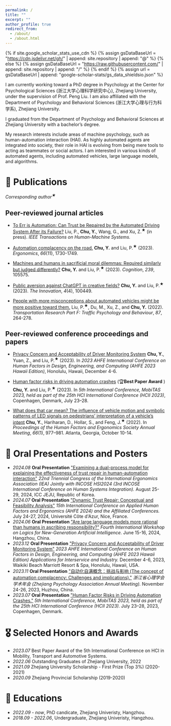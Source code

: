 ```yaml
---
permalink: /
title: ""
excerpt: ""
author_profile: true
redirect_from: 
  - /about/
  - /about.html
---
```


{% if site.google_scholar_stats_use_cdn %}
{% assign gsDataBaseUrl = "https://cdn.jsdelivr.net/gh/" | append: site.repository | append: "@" %}
{% else %}
{% assign gsDataBaseUrl = "https://raw.githubusercontent.com/" | append: site.repository | append: "/" %}
{% endif %}
{% assign url = gsDataBaseUrl | append: "google-scholar-stats/gs_data_shieldsio.json" %}

<span class='anchor' id='about-me'></span>

I am currently working toward a PhD degree in Psychology at the Center for Psychological Sciences (浙江大学心理科学研究中心), Zhejiang University, under the supervision of Prof. Peng Liu. I am also affiliated with the Department of Psychology and Behavioral Sciences (浙江大学心理与行为科学系), Zhejiang University.

I graduated from the Department of Psychology and Behavioral Sciences at Zhejiang University with a bachelor’s degree. 

My research interests include areas of machine psychology, such as human-automation interaction (HAI). As highly automated agents are integrated into society, their role in HAI is evolving from being mere tools to acting as teammates or social actors. I am interested in various kinds of automated agents, including automated vehicles, large language models, and algorithms.


# 📝 Publications
*Corresponding author<sup>★</sup>*
## Peer-reviewed journal articles
- [To Err is Automation: Can Trust be Repaired by the Automated Driving System After its Failure?](https://doi.org/10.1109/THMS.2024.3434680)
Liu, P., **Chu, Y.**, Wang, G., and Xu, Z.<sup>★</sup> (in press). *IEEE Transactions on Human-Machine Systems.*

- [Automation complacency on the road.](https://doi.org/10.1080/00140139.2023.2210793)
**Chu, Y.** and Liu, P.<sup>★</sup> (2023). *Ergonomics*, *66*(11), 1730-1749.

- [Machines and humans in sacrificial moral dilemmas: Required similarly but judged differently?](https://doi.org/10.1016/j.cognition.2023.105575)
**Chu, Y.** and Liu, P.<sup>★</sup> (2023). *Cognition*, *239*, 105575.

- [Public aversion against ChatGPT in creative fields?](https://doi.org/10.1016/j.xinn.2023.100449)
**Chu, Y.** and Liu, P.<sup>★</sup> (2023). *The Innovation*, *4*(4), 100449.

- [People with more misconceptions about automated vehicles might be more positive toward them.](https://doi.org/10.1016/j.trf.2022.04.010)
Liu, P.<sup>★</sup>, Du, M., Xu, Z., and **Chu, Y.** (2022). *Transportation Research Part F: Traffic Psychology and Behaviour*, *87*, 264-278.

## Peer-reviewed conference proceedings and papers
- [Privacy Concern and Acceptability of Driver Monitoring System](https://doi.org/10.54941/ahfe1004419)
**Chu, Y.**, Yuan, Z., and Liu, P.<sup>★</sup> (2023). In *2023 AHFE International Conference on Human Factors in Design, Engineering, and Computing (AHFE 2023 Hawaii Edition)*, Honolulu, Hawaii, December 4-6.

- [Human factor risks in driving automation crashes](https://doi.org/10.1007/978-3-031-35678-0_1) (🏆**Best Paper Award** )
**Chu, Y.** and Liu, P.<sup>★</sup> (2023). In *5th International Conference, MobiTAS 2023, held as part of the 25th HCI International Conference (HCII 2023)*, Copenhagen, Denmark, July 23–28.

- [What does that car mean? The influence of vehicle motion and symbolic patterns of LED signals on pedestrians’ interpretation of a vehicle’s intent](https://doi.org/10.1177/1071181322661390)
**Chu, Y.**, Hariharan, D., Hollar, S., and Feng, J.<sup>★</sup> (2022). In *Proceedings of the Human Factors and Ergonomics Society Annual Meeting*, *66*(1), 977–981. Atlanta, Georgia, October 10-14.

# 💬 Oral Presentations and Posters
- *2024.08* **Oral Presentation** <u>"Examining a dual-process model for explaining the effectiveness of trust repair in human-automation interaction"</u> *22nd Triennial Congress of the International Ergonomics Association (IEA) Jointly with INCOSE HSI2024 (3rd INCOSE International Conference on Human Systems Integration).* August 25-29, 2024, ICC JEJU, Republic of Korea.
- *2024.07* **Oral Presentation** <u>"Dynamic Trust Repair: Conceptual and Feasibility Analysis"</u> *15th International Conference on Applied Human Factors and Ergonomics (AHFE 2024) and the Affiliated Conferences.* July 24-27, 2024, Université Côte d'Azur, Nice, France.
- *2024.06* **Oral Presentation** <u>"Are large language models more rational than humans in ascribing responsibility?"</u> *Fourth International Workshop on Logics for New-Generation Artificial Intelligence.* June 15-16, 2024, Hangzhou, China.
- *2023.12* **Oral Presentation** <u>"Privacy Concern and Acceptability of Driver Monitoring System"</u> *2023 AHFE International Conference on Human Factors in Design, Engineering, and Computing (AHFE 2023 Hawaii Edition) Applications for Interservice and Industry.* December 4-6, 2023, Waikiki Beach Marriott Resort & Spa, Honolulu, Hawaii, USA.
- *2023.11* **Oral Presentation** <u>"自动化自满概念：挑战与影响 (The concept of automation complacency: Challenges and implications)."</u> *浙江省心理学会学术年会 (Zhejiang Psychology Association Annual Meeting).* November 24-26, 2023, Huzhou, China.
- *2023.07* **Oral Presentation** <u>"Human Factor Risks in Driving Automation Crashes."</u> *5th International Conference, MobiTAS 2023, held as part of the 25th HCI International Conference (HCII 2023).* July 23–28, 2023, Copenhagen, Denmark.

# 🎖 Selected Honors and Awards
- *2023.07* Best Paper Award of the 5th International Conference on HCI in Mobility, Transport and Automotive Systems.
- *2022.06* Outstanding Graduates of Zhejiang University, 2022
- *2021.09* Zhejiang University Scholarship - First Prize (Top 3%) (2020-2021)
- *2020.09* Zhejiang Provincial Scholarship (2019-2020)


# 📖 Educations
- *2022.09 - now*, PhD candicate, Zhejiang Univeristy, Hangzhou. 
- *2018.09 - 2022.06*, Undergraduate, Zhejiang Univeristy, Hangzhou.
